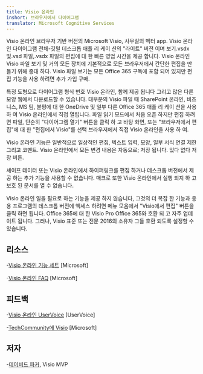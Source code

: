 ```yaml
---
title: Visio 온라인
inshort: 브라우저에서 다이어그램
translator: Microsoft Cognitive Services
---
```



Visio 온라인 브라우저 기반 버전의 Microsoft Visio, 사무실의 벡터 app. Visio 온라인 다이어그램 전체-깃털 데스크톱 애플 리 케이 션의 "라이트" 버전 이며 보기.vsdx 및.vsd 파일,.vsdx 파일의 편집에 대 한 빠른 영업 시간을 제공 합니다. Visio 온라인 Visio 파일 보기 및 거의 모든 장치에 기본적으로 모든 브라우저에서 간단한 편집을 만들기 위해 중대 하다. Visio 파일 보기는 모든 Office 365 구독에 포함 되어 있지만 편집 기능을 사용 하려면 추가 가입 구매.

특정 도형으로 다이어그램 형식 번호 Visio 온라인, 함께 제공 됩니다 그리고 많은 다른 모양 웹에서 다운로드할 수 있습니다. 대부분의 Visio 파일 때 SharePoint 온라인, 비즈니스, MS 팀, 불평에 대 한 OneDrive 및 일부 다른 Office 365 애플 리 케이 션을 사용 하 여 Visio 온라인에서 직접 열립니다. 파일 읽기 모드에서 처음 오픈 하지만 편집 하려면 파일, 단순히 "다이어그램 열기" 버튼을 클릭 하 고 바탕 화면, 또는 "브라우저에서 편집"에 대 한 "편집에서 Visio"를 선택 브라우저에서 직접 Visio 온라인을 사용 하 여.

Visio 온라인 기능은 일반적으로 일상적인 편집, 텍스트 입력, 모양, 일부 서식 연결 제한 그리고 코멘트. Visio 온라인에서 모든 변경 내용은 자동으로; 저장 됩니다. 있다 없다 저장 버튼.

셰이프 데이터 또는 Visio 온라인에서 하이퍼링크를 편집 하거나 데스크톱 버전에서 제공 하는 추가 기능을 사용할 수 없습니다. 매크로 또한 Visio 온라인에서 실행 되지 하 고 보호 된 문서를 열 수 없습니다.

Visio 온라인 일을 필요로 하는 기능을 제공 하지 않습니다, 그것의 더 복잡 한 기능과 응용 프로그램의 데스크톱 버전에 액세스 하려면 메뉴 모음에서 "Visio에서 편집" 버튼을 클릭 하면 됩니다. Office 365에 대 한 Visio Pro Office 365와 호환 되 고 자주 업데이트 됩니다. 그러나, Visio 표준 또는 전문 2016의 소유자 그들 호환 되도록 설정할 수 있습니다.

리소스
---------

-[Visio 온라인 기능 세트](https://technet.microsoft.com/library/visio-online-service-descriptoin.aspx)
    \[Microsoft\]

-[Visio 온라인 FAQ](https://support.office.com/en-us/article/Visio-Online-Frequently-Asked-Questions-e6647040-2fca-42ec-9fa5-d16a4e39e0ee?ui=en-US&rs=en-US&ad=US)
    \[Microsoft\]

피드백
---------

-[Visio 온라인 UserVoice](https://visio.uservoice.com/forums/368199-visio-online)
    \[UserVoice\]

-[TechCommunity에 Visio](https://techcommunity.microsoft.com/t5/Visio/ct-p/Visio)
    \[Microsoft\]

저자
---------

-[데이비드 파커](https://www.linkedin.com/in/bvisual/), Visio MVP


